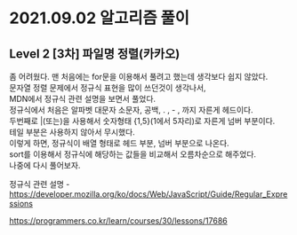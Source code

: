 # 2021.09.02 알고리즘 풀이

## Level 2 [3차] 파일명 정렬(카카오)

좀 어려웠다. 맨 처음에는 for문을 이용해서 풀려고 했는데 생각보다 쉽지 않았다.\
문자열 정렬 문제에서 정규식 표현을 많이 쓰던것이 생각나서,\
MDN에서 정규식 관련 설명을 보면서 풀었다.\
정규식에서 처음은 알파벳 대문자 소문자, 공백, . , - , 까지 자른게 헤드이다.\
두번째로 |(또는)을 사용해서 숫자형태 {1,5}(1에서 5자리)로 자른게 넘버 부분이다.\
테일 부분은 사용하지 않아서 무시했다.\
이렇게 하면, 정규식이 배열 형태로 헤드 부분, 넘버 부분으로 나온다.\
sort를 이용해서 정규식에 해당하는 값들을 비교해서 오름차순으로 해주었다.\
나중에 다시 풀어보자.

정규식 관련 설명 - https://developer.mozilla.org/ko/docs/Web/JavaScript/Guide/Regular_Expressions

https://programmers.co.kr/learn/courses/30/lessons/17686

